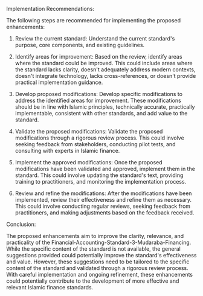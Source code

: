 Implementation Recommendations:

The following steps are recommended for implementing the proposed enhancements:

1. Review the current standard: Understand the current standard's purpose, core components, and existing guidelines.

2. Identify areas for improvement: Based on the review, identify areas where the standard could be improved. This could include areas where the standard lacks clarity, doesn't adequately address modern contexts, doesn't integrate technology, lacks cross-references, or doesn't provide practical implementation guidance.

3. Develop proposed modifications: Develop specific modifications to address the identified areas for improvement. These modifications should be in line with Islamic principles, technically accurate, practically implementable, consistent with other standards, and add value to the standard.

4. Validate the proposed modifications: Validate the proposed modifications through a rigorous review process. This could involve seeking feedback from stakeholders, conducting pilot tests, and consulting with experts in Islamic finance.

5. Implement the approved modifications: Once the proposed modifications have been validated and approved, implement them in the standard. This could involve updating the standard's text, providing training to practitioners, and monitoring the implementation process.

6. Review and refine the modifications: After the modifications have been implemented, review their effectiveness and refine them as necessary. This could involve conducting regular reviews, seeking feedback from practitioners, and making adjustments based on the feedback received.

Conclusion:

The proposed enhancements aim to improve the clarity, relevance, and practicality of the Financial-Accounting-Standard-3-Mudaraba-Financing. While the specific content of the standard is not available, the general suggestions provided could potentially improve the standard's effectiveness and value. However, these suggestions need to be tailored to the specific content of the standard and validated through a rigorous review process. With careful implementation and ongoing refinement, these enhancements could potentially contribute to the development of more effective and relevant Islamic finance standards.